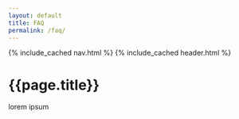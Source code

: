 ```yaml
---
layout: default
title: FAQ
permalink: /faq/
---
```


{% include_cached nav.html %}
{% include_cached header.html %}

# {{page.title}}

lorem ipsum